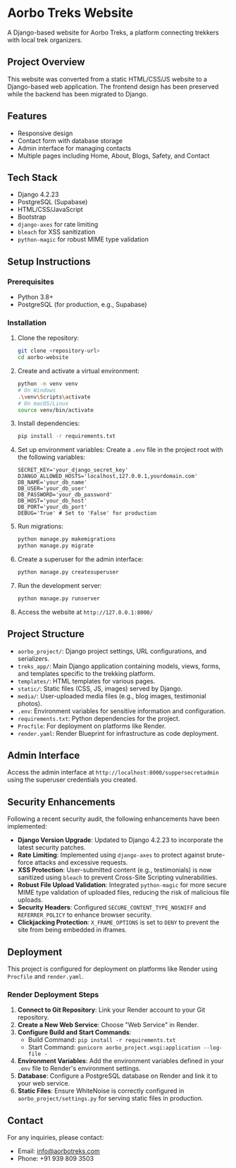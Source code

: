 # Aorbo Treks Website

A Django-based website for Aorbo Treks, a platform connecting trekkers with local trek organizers.

## Project Overview

This website was converted from a static HTML/CSS/JS website to a Django-based web application. The frontend design has been preserved while the backend has been migrated to Django.

## Features

- Responsive design
- Contact form with database storage
- Admin interface for managing contacts
- Multiple pages including Home, About, Blogs, Safety, and Contact

## Tech Stack

- Django 4.2.23
- PostgreSQL (Supabase)
- HTML/CSS/JavaScript
- Bootstrap
- `django-axes` for rate limiting
- `bleach` for XSS sanitization
- `python-magic` for robust MIME type validation

## Setup Instructions

### Prerequisites

- Python 3.8+
- PostgreSQL (for production, e.g., Supabase)

### Installation

1. Clone the repository:
   ```bash
   git clone <repository-url>
   cd aorbo-website
   ```

2. Create and activate a virtual environment:
   ```bash
   python -m venv venv
   # On Windows
   .\venv\Scripts\activate
   # On macOS/Linux
   source venv/bin/activate
   ```

3. Install dependencies:
   ```bash
   pip install -r requirements.txt
   ```

4. Set up environment variables:
   Create a `.env` file in the project root with the following variables:
   ```
   SECRET_KEY='your_django_secret_key'
   DJANGO_ALLOWED_HOSTS='localhost,127.0.0.1,yourdomain.com'
   DB_NAME='your_db_name'
   DB_USER='your_db_user'
   DB_PASSWORD='your_db_password'
   DB_HOST='your_db_host'
   DB_PORT='your_db_port'
   DEBUG='True' # Set to 'False' for production
   ```

5. Run migrations:
   ```bash
   python manage.py makemigrations
   python manage.py migrate
   ```

6. Create a superuser for the admin interface:
   ```bash
   python manage.py createsuperuser
   ```

7. Run the development server:
   ```bash
   python manage.py runserver
   ```

8. Access the website at `http://127.0.0.1:8000/`

## Project Structure

- `aorbo_project/`: Django project settings, URL configurations, and serializers.
- `treks_app/`: Main Django application containing models, views, forms, and templates specific to the trekking platform.
- `templates/`: HTML templates for various pages.
- `static/`: Static files (CSS, JS, images) served by Django.
- `media/`: User-uploaded media files (e.g., blog images, testimonial photos).
- `.env`: Environment variables for sensitive information and configuration.
- `requirements.txt`: Python dependencies for the project.
- `Procfile`: For deployment on platforms like Render.
- `render.yaml`: Render Blueprint for infrastructure as code deployment.

## Admin Interface

Access the admin interface at `http://localhost:8000/suppersecretadmin` using the superuser credentials you created.

## Security Enhancements

Following a recent security audit, the following enhancements have been implemented:

- **Django Version Upgrade**: Updated to Django 4.2.23 to incorporate the latest security patches.
- **Rate Limiting**: Implemented using `django-axes` to protect against brute-force attacks and excessive requests.
- **XSS Protection**: User-submitted content (e.g., testimonials) is now sanitized using `bleach` to prevent Cross-Site Scripting vulnerabilities.
- **Robust File Upload Validation**: Integrated `python-magic` for more secure MIME type validation of uploaded files, reducing the risk of malicious file uploads.
- **Security Headers**: Configured `SECURE_CONTENT_TYPE_NOSNIFF` and `REFERRER_POLICY` to enhance browser security.
- **Clickjacking Protection**: `X_FRAME_OPTIONS` is set to `DENY` to prevent the site from being embedded in iframes.

## Deployment

This project is configured for deployment on platforms like Render using `Procfile` and `render.yaml`.

### Render Deployment Steps

1. **Connect to Git Repository**: Link your Render account to your Git repository.
2. **Create a New Web Service**: Choose "Web Service" in Render.
3. **Configure Build and Start Commands**:
   - Build Command: `pip install -r requirements.txt`
   - Start Command: `gunicorn aorbo_project.wsgi:application --log-file -`
4. **Environment Variables**: Add the environment variables defined in your `.env` file to Render's environment settings.
5. **Database**: Configure a PostgreSQL database on Render and link it to your web service.
6. **Static Files**: Ensure WhiteNoise is correctly configured in `aorbo_project/settings.py` for serving static files in production.

## Contact

For any inquiries, please contact:
- Email: info@aorbotreks.com
- Phone: +91 939 809 3503
